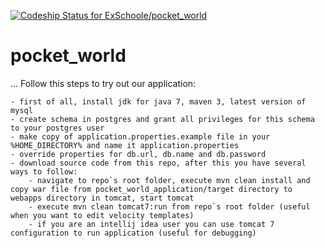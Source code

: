 [ ![Codeship Status for ExSchoole/pocket_world](https://codeship.com/projects/708bc430-534d-0133-5a0a-2aa02ad0cd50/status?branch=master)](https://codeship.com/projects/108300)
# pocket_world
...
Follow this steps to try out our application:

    - first of all, install jdk for java 7, maven 3, latest version of mysql
    - create schema in postgres and grant all privileges for this schema to your postgres user
    - make copy of application.properties.example file in your %HOME_DIRECTORY% and name it application.properties
    - override properties for db.url, db.name and db.password
    - download source code from this repo, after this you have several ways to follow:
        - navigate to repo`s root folder, execute mvn clean install and copy war file from pocket_world_application/target directory to webapps directory in tomcat, start tomcat
        - execute mvn clean tomcat7:run from repo`s root folder (useful when you want to edit velocity templates)
        - if you are an intellij idea user you can use tomcat 7 configuration to run application (useful for debugging)

